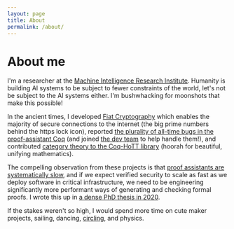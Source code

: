 ```yaml
---
layout: page
title: About
permalink: /about/
---
```


# About me

I'm a researcher at the [Machine Intelligence Research Institute](https://intelligence.org/).
Humanity is building AI systems to be subject to fewer constraints of the world, let's not be subject to the AI systems either.
I'm bushwhacking for moonshots that make this possible!

In the ancient times, I developed [Fiat Cryptography](https://github.com/mit-plv/fiat-crypto) which enables the majority of secure connections to the internet (the big prime numbers behind the https lock icon), reported [the plurality of all-time bugs in the proof-assistant Coq](media/coq-bug-reports-by-year.svg) (and joined [the dev team](https://coq.inria.fr/coq-team.html) to help handle them!), and contributed [category theory to the Coq-HoTT library](https://github.com/HoTT/Coq-HoTT/tree/master/theories/Categories) (hoorah for beautiful, unifying mathematics).

The compelling observation from these projects is that [proof assistants are systematically slow](https://youtu.be/m-iGCCuHBvY), and if we expect verified security to scale as fast as we deploy software in critical infrastructure, we need to be engineering significantly more performant ways of generating and checking formal proofs.
I wrote this up in [a dense PhD thesis in 2020](#Gross2021thesis).

If the stakes weren't so high, I would spend more time on cute maker projects, sailing, dancing, [circling](https://web.mit.edu/~jgross/Public/social-interactions/circling.txt), and physics.

<!--[reflective rewriting](https://github.com/mit-plv/rewriter), [verified cryptographic primitive synthesis](https://github.com/mit-plv/fiat-crypto), [general program synthesis](https://github.com/mit-plv/fiat)-->

<!--p>
  What I do, [with only the ten-hundred most used words](https://xkcd.com/1133/) (checked by [The Up-Goer Five Words Typing-Box](https://splasho.com/upgoer5/)): It would be nice if we could tell computers what should happen in only a few simple words, and the computers would just know how to do it right and how do it quickly.  And it would be even nicer if using these computers led to us doing more and becoming more, rather than to us getting left behind. I'm working on making this dream come true.
</p-->

<!--div class="section">
#
<h2 id="hobbies">Hobbies and Fun Facts</h2>
I enjoy wind-surfing, sailing, sky-diving, programming, philosophy, dancing ((&mu;-)fusion, blues, squares, ceili(dh), contra), [circling](https://web.mit.edu/~jgross/Public/social-interactions/circling.txt), math, physics, learning, building, and glassblowing.  I've written up [some thoughts on social interactions and emotions](https://web.mit.edu/jgross/Public/social-interactions/), [my experience skydiving](https://web.mit.edu/jgross/Public/stories/skydive.txt), [a couple of other personal stories](https://web.mit.edu/~jgross/Public/stories/), [a visual proof that the reals are uncountable, geared at a child](https://web.mit.edu/jgross/Public/18.100C_paper_newest.pdf), [a term paper on quantum decoherence](https://web.mit.edu/~jgross/Public/8_06-decoherence-paper.pdf).
I also took an introduction to music composition, and the pieces I created are [here](https://web.mit.edu/~jgross/Public/21M.065/).

As far as I know, my Erdös Number is 5, because [Adam Chlipala](http://adam.chlipala.net/)'s is 4.
</div-->
